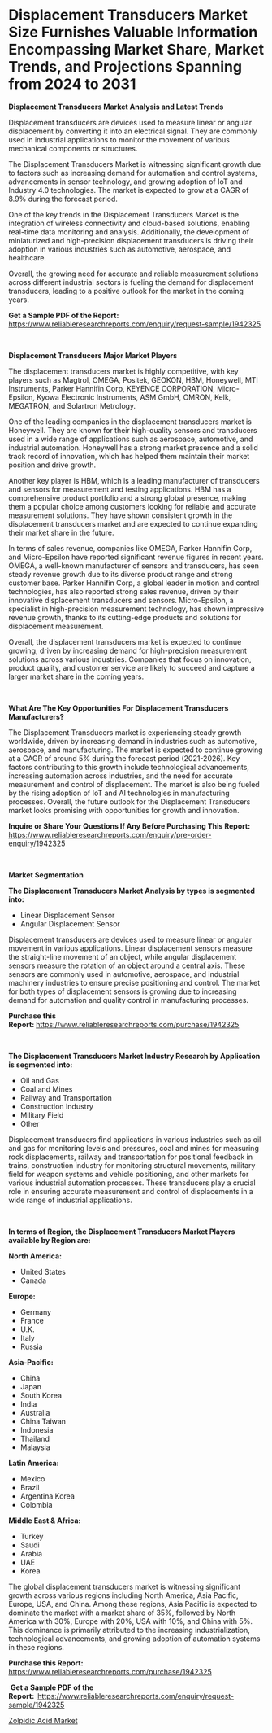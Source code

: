 <p><h1>Displacement Transducers Market Size Furnishes Valuable Information Encompassing Market Share, Market Trends, and Projections Spanning from 2024 to 2031</h1></p><p><strong>Displacement Transducers Market Analysis and Latest Trends</strong></p>
<p><p>Displacement transducers are devices used to measure linear or angular displacement by converting it into an electrical signal. They are commonly used in industrial applications to monitor the movement of various mechanical components or structures.</p><p>The Displacement Transducers Market is witnessing significant growth due to factors such as increasing demand for automation and control systems, advancements in sensor technology, and growing adoption of IoT and Industry 4.0 technologies. The market is expected to grow at a CAGR of 8.9% during the forecast period.</p><p>One of the key trends in the Displacement Transducers Market is the integration of wireless connectivity and cloud-based solutions, enabling real-time data monitoring and analysis. Additionally, the development of miniaturized and high-precision displacement transducers is driving their adoption in various industries such as automotive, aerospace, and healthcare.</p><p>Overall, the growing need for accurate and reliable measurement solutions across different industrial sectors is fueling the demand for displacement transducers, leading to a positive outlook for the market in the coming years.</p></p>
<p><strong>Get a Sample PDF of the Report:&nbsp;</strong> <a href="https://www.reliableresearchreports.com/enquiry/request-sample/1942325">https://www.reliableresearchreports.com/enquiry/request-sample/1942325</a></p>
<p>&nbsp;</p>
<p><strong>Displacement Transducers Major Market Players</strong></p>
<p><p>The displacement transducers market is highly competitive, with key players such as Magtrol, OMEGA, Positek, GEOKON, HBM, Honeywell, MTI Instruments, Parker Hannifin Corp, KEYENCE CORPORATION, Micro-Epsilon, Kyowa Electronic Instruments, ASM GmbH, OMRON, Kelk, MEGATRON, and Solartron Metrology.</p><p>One of the leading companies in the displacement transducers market is Honeywell. They are known for their high-quality sensors and transducers used in a wide range of applications such as aerospace, automotive, and industrial automation. Honeywell has a strong market presence and a solid track record of innovation, which has helped them maintain their market position and drive growth.</p><p>Another key player is HBM, which is a leading manufacturer of transducers and sensors for measurement and testing applications. HBM has a comprehensive product portfolio and a strong global presence, making them a popular choice among customers looking for reliable and accurate measurement solutions. They have shown consistent growth in the displacement transducers market and are expected to continue expanding their market share in the future.</p><p>In terms of sales revenue, companies like OMEGA, Parker Hannifin Corp, and Micro-Epsilon have reported significant revenue figures in recent years. OMEGA, a well-known manufacturer of sensors and transducers, has seen steady revenue growth due to its diverse product range and strong customer base. Parker Hannifin Corp, a global leader in motion and control technologies, has also reported strong sales revenue, driven by their innovative displacement transducers and sensors. Micro-Epsilon, a specialist in high-precision measurement technology, has shown impressive revenue growth, thanks to its cutting-edge products and solutions for displacement measurement.</p><p>Overall, the displacement transducers market is expected to continue growing, driven by increasing demand for high-precision measurement solutions across various industries. Companies that focus on innovation, product quality, and customer service are likely to succeed and capture a larger market share in the coming years.</p></p>
<p>&nbsp;</p>
<p><strong>What Are The Key Opportunities For Displacement Transducers Manufacturers?</strong></p>
<p><p>The Displacement Transducers market is experiencing steady growth worldwide, driven by increasing demand in industries such as automotive, aerospace, and manufacturing. The market is expected to continue growing at a CAGR of around 5% during the forecast period (2021-2026). Key factors contributing to this growth include technological advancements, increasing automation across industries, and the need for accurate measurement and control of displacement. The market is also being fueled by the rising adoption of IoT and AI technologies in manufacturing processes. Overall, the future outlook for the Displacement Transducers market looks promising with opportunities for growth and innovation.</p></p>
<p><strong>Inquire or Share Your Questions If Any Before Purchasing This Report:</strong> <a href="https://www.reliableresearchreports.com/enquiry/pre-order-enquiry/1942325">https://www.reliableresearchreports.com/enquiry/pre-order-enquiry/1942325</a></p>
<p>&nbsp;</p>
<p><strong>Market Segmentation</strong></p>
<p><strong>The Displacement Transducers Market Analysis by types is segmented into:</strong></p>
<p><ul><li>Linear Displacement Sensor</li><li>Angular Displacement Sensor</li></ul></p>
<p><p>Displacement transducers are devices used to measure linear or angular movement in various applications. Linear displacement sensors measure the straight-line movement of an object, while angular displacement sensors measure the rotation of an object around a central axis. These sensors are commonly used in automotive, aerospace, and industrial machinery industries to ensure precise positioning and control. The market for both types of displacement sensors is growing due to increasing demand for automation and quality control in manufacturing processes.</p></p>
<p><strong>Purchase this Report:&nbsp;</strong><a href="https://www.reliableresearchreports.com/purchase/1942325">https://www.reliableresearchreports.com/purchase/1942325</a></p>
<p>&nbsp;</p>
<p><strong>The Displacement Transducers Market Industry Research by Application is segmented into:</strong></p>
<p><ul><li>Oil and Gas</li><li>Coal and Mines</li><li>Railway and Transportation</li><li>Construction Industry</li><li>Military Field</li><li>Other</li></ul></p>
<p><p>Displacement transducers find applications in various industries such as oil and gas for monitoring levels and pressures, coal and mines for measuring rock displacements, railway and transportation for positional feedback in trains, construction industry for monitoring structural movements, military field for weapon systems and vehicle positioning, and other markets for various industrial automation processes. These transducers play a crucial role in ensuring accurate measurement and control of displacements in a wide range of industrial applications.</p></p>
<p>&nbsp;</p>
<p><strong>In terms of Region, the Displacement Transducers Market Players available by Region are:</strong></p>
<p>
    <p> <strong> North America: </strong>
        <ul>
            <li>United States</li>
            <li>Canada</li>
        </ul>
        </p> 
    <p> <strong> Europe: </strong>
        <ul>
            <li>Germany</li>
            <li>France</li>
            <li>U.K.</li>
            <li>Italy</li>
            <li>Russia</li>
        </ul>
        </p> 
    <p> <strong> Asia-Pacific: </strong>
        <ul>
            <li>China</li>
            <li>Japan</li>
            <li>South Korea</li>
            <li>India</li>
            <li>Australia</li>
            <li>China Taiwan</li>
            <li>Indonesia</li>
            <li>Thailand</li>
            <li>Malaysia</li>
        </ul>
        </p> 
    <p> <strong> Latin America: </strong>
        <ul>
            <li>Mexico</li>
            <li>Brazil</li>
            <li>Argentina Korea</li>
            <li>Colombia</li>
        </ul>
        </p> 
    <p> <strong> Middle East & Africa: </strong>
        <ul>
            <li>Turkey</li>
            <li>Saudi</li>
            <li>Arabia</li>
            <li>UAE</li>
            <li>Korea</li>
        </ul>
    </p>
    </p>
<p><p>The global displacement transducers market is witnessing significant growth across various regions including North America, Asia Pacific, Europe, USA, and China. Among these regions, Asia Pacific is expected to dominate the market with a market share of 35%, followed by North America with 30%, Europe with 20%, USA with 10%, and China with 5%. This dominance is primarily attributed to the increasing industrialization, technological advancements, and growing adoption of automation systems in these regions.</p></p>
<p><strong>Purchase this Report: </strong><a href="https://www.reliableresearchreports.com/purchase/1942325">https://www.reliableresearchreports.com/purchase/1942325</a></p>
<p>&nbsp;<strong>Get a Sample PDF of the Report:&nbsp;&nbsp;</strong><a href="https://www.reliableresearchreports.com/enquiry/request-sample/1942325">https://www.reliableresearchreports.com/enquiry/request-sample/1942325</a></p>
<p><strong></strong></p>
<p><p><a href="https://forested-sushi-9b0.notion.site/Zolpidic-Acid-Market-Research-Report-Unlocks-Analysis-on-the-Market-Financial-Status-Market-Size-a-70fe20f148a94002b89bc199ed275dc9">Zolpidic Acid Market</a></p></p>